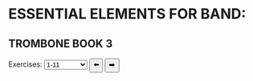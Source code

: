 <body onload="selectFunction()">
<h1>ESSENTIAL ELEMENTS FOR BAND:</h1>
  <h2>TROMBONE BOOK 3</h2>
  Exercises:
  <select id="mySelect" onchange="selectFunction()">
  <option>1-11</option>
  <option>12-22</option>
  <option>23-34</option>
  <option>35-43</option>
  <option>44-55</option>
  <option>56-64</option>
  <option>65-73</option>
  <option>74-83</option>
  <option>84-92</option>
  <option>93-99</option>
  <option>100-111</option>
  <option>112-117</option>
  <option>118-127</option>
  <option>128-138</option>
  <option>139-148</option>
   <optgroup label="Individual Study"> 
  <option>149-157</option>
   </optgroup>
   <optgroup label="Reading Skill Builder"> 
  <option>158-166</option>
   </optgroup>
      <optgroup label="Chorales"> 
  <option>167-173</option>
   </optgroup>
      <optgroup label="The Basics of Jazz Style"> 
  <option>174-181</option>
   </optgroup>
      <optgroup label="Scales And Arpeggios"> 
  <option>182-195</option>
   </optgroup>
</select>
      <button onclick="exercise_previous(); selectFunction(); ">⬅️</button>
      <button onclick="exercise_next(); selectFunction();">➡️</button>
    <br>

<p id="music"></p>

<script>
  //BUTTONS//
    function exercise_previous() {
        var x = 
    document.getElementById("exerciseSelect").selectedIndex;
    document.getElementById("exerciseSelect").selectedIndex = x - 1;
    }
    function exercise_next() {
        var x = 
    document.getElementById("exerciseSelect").selectedIndex;
    document.getElementById("exerciseSelect").selectedIndex = x + 1;
    }
const aud_dir = "https://e3-assets.s3.us-west-1.amazonaws.com/";
const aud_name = "E3TB"
const aud_path = `${aud_dir}${aud_name}`;
const img_dir = "https://www.essentialelementsinteractive.com/EESONGS/Graphics/"
const img_name = "B3Tbn3";
const img_path = `${img_dir}${img_name}`;
function selectFunction() {
  let text = "";
  var x = document.getElementById("mySelect").value;
  const myArray = x.split("-");
  var i = myArray[0];
  var num = myArray[1];
  for (; i <= num; i++) 
  {
    if (i < 10) {
    zero = "00";
  } else if (i < 100) {
    zero = "0";
  } else {
    zero = "";
  }
    text +="<img width='100%' src=" + img_path + zero + i + ".jpg><br><audio controls><source src=" +  aud_path + i + ".mp3></audio><br><hr style='height:10px;border-radius:25px;background-color:#75ab9a;border-style:none;'>";
  }
  document.getElementById("music").innerHTML = text;
}
</script>
</body>
